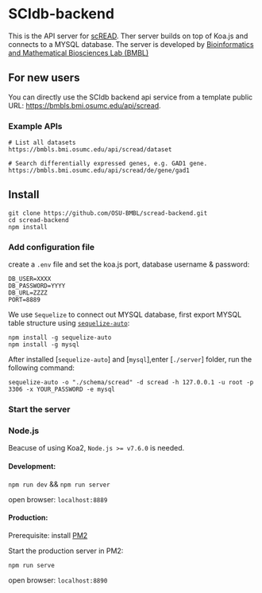 # SCIdb-backend

This is the API server for [scREAD](https://bmbls.bmi.osumc.edu/scread/). Ther server builds on top of Koa.js and connects to a MYSQL database. The server is developed by [Bioinformatics and Mathematical Biosciences Lab (BMBL)](https://u.osu.edu/bmbl/)

## For new users

You can directly use the SCIdb backend api service from a template public URL: https://bmbls.bmi.osumc.edu/api/scread.

### Example APIs

```
# List all datasets
https://bmbls.bmi.osumc.edu/api/scread/dataset

# Search differentially expressed genes, e.g. GAD1 gene.
https://bmbls.bmi.osumc.edu/api/scread/de/gene/gad1

```

## Install

```
git clone https://github.com/OSU-BMBL/scread-backend.git
cd scread-backend
npm install
```

### Add configuration file

create a `.env` file and set the koa.js port, database username & password:

```env
DB_USER=XXXX
DB_PASSWORD=YYYY
DB_URL=ZZZZ
PORT=8889
```

We use `Sequelize` to connect out MYSQL database, first export MYSQL table structure using [`sequelize-auto`](https://github.com/sequelize/sequelize-auto):

```env
npm install -g sequelize-auto
npm install -g mysql
```

After installed [`sequelize-auto`] and [`mysql`],enter [`./server`] folder, run the following command:

```env
sequelize-auto -o "./schema/scread" -d scread -h 127.0.0.1 -u root -p 3306 -x YOUR_PASSWORD -e mysql
```

### Start the server

### Node.js

Beacuse of using Koa2, `Node.js >= v7.6.0` is needed.

#### Development:

`npm run dev` && `npm run server`

open browser: `localhost:8889`

#### Production:

Prerequisite: install [PM2](https://www.npmjs.com/package/pm2)

Start the production server in PM2:

`npm run serve`

open browser: `localhost:8890`
